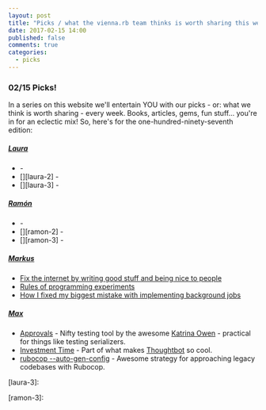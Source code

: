 ```yaml
---
layout: post
title: "Picks / what the vienna.rb team thinks is worth sharing this week"
date: 2017-02-15 14:00
published: false
comments: true
categories:
  - picks
---
```


### 02/15 Picks!

In a series on this website we'll entertain YOU with our picks - or: what we think is worth sharing - every week.
Books, articles, gems, fun stuff... you're in for an eclectic mix! So, here's for the one-hundred-ninety-seventh edition:


##### [Laura][laura]
- [][laura-1] -
- [][laura-2] -
- [][laura-3] -

##### [Ramón][ramon]
- [][ramon-1] -
- [][ramon-2] -
- [][ramon-3] -

##### [Markus][markus]
- [Fix the internet by writing good stuff and being nice to people][markus-1]
- [Rules of programming experiments][markus-2]
- [How I fixed my biggest mistake with implementing background jobs][markus-3]

##### [Max][max]
- [Approvals][max-1] - Nifty testing tool by the awesome [Katrina Owen][katrina] - practical for things like testing serializers.
- [Investment Time][max-2] - Part of what makes [Thoughtbot][thoughtbot] so cool.
- [rubocop --auto-gen-config][max-3] - Awesome strategy for approaching legacy codebases with Rubocop.



[laura]: https://www.twitter.com/alicetragedy
[laura-1]:
[laura-2]:
[laura-3]:

[ramon]: https://twitter.com/senorhuidobro
[ramon-1]:
[ramon-2]:
[ramon-3]:

[markus]: https://twitter.com/nuclearsquid
[markus-1]: http://blog.vickiboykis.com/2016/11/20/fix-the-internet/
[markus-2]: https://jvns.ca/blog/2017/01/04/rules-of-programming-experiments/
[markus-3]: https://www.saturnflyer.com/blog/working-later-bridging-your-code-with-the-background

[max]: https://www.twitter.com/klappradla
[max-1]: https://github.com/kytrinyx/approvals
[max-2]: https://robots.thoughtbot.com/investment-time
[max-3]: https://github.com/bbatsov/rubocop/blob/master/manual/configuration.md#automatically-generated-configuration
[katrina]: https://twitter.com/kytrinyx
[thoughtbot]: https://robots.thoughtbot.com/
